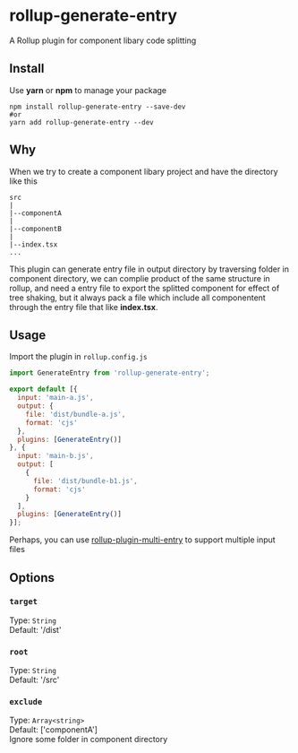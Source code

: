 # rollup-generate-entry
A Rollup plugin for component libary code splitting

## Install
Use **yarn** or **npm** to manage your package
```
npm install rollup-generate-entry --save-dev
#or
yarn add rollup-generate-entry --dev
```

## Why
When we try to create a component libary project and have the directory like this
```
src
|
|--componentA
|
|--componentB
|
|--index.tsx
...
```
This plugin can generate entry file in output directory by traversing folder in component directory,
we can complie product of the same structure in rollup, and need a entry file to export the splitted component for effect of tree shaking, but it always pack a file which include all componentent through the entry file that like **index.tsx**.

## Usage
 Import the plugin in `rollup.config.js`
 ```js
 import GenerateEntry from 'rollup-generate-entry';

 export default [{
   input: 'main-a.js',
   output: {
     file: 'dist/bundle-a.js',
     format: 'cjs'
   },
   plugins: [GenerateEntry()]
 }, {
   input: 'main-b.js',
   output: [
     {
       file: 'dist/bundle-b1.js',
       format: 'cjs'
     }
   ],
   plugins: [GenerateEntry()]
 }];
 ```
Perhaps, you can use [rollup-plugin-multi-entry](https://github.com/rollup/rollup-plugin-multi-entry) to support multiple input files

## Options
### `target`
Type: `String`  
Default: '/dist'  
### `root`
Type: `String`  
Default: '/src'  
### `exclude`
Type: `Array<string>`  
Default: \['componentA'\]  
Ignore some folder in component directory
